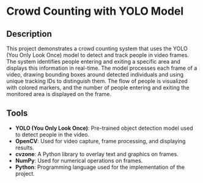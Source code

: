 # **Crowd Counting with YOLO Model**

## **Description**
This project demonstrates a crowd counting system that uses the YOLO (You Only Look Once) model to detect and track people in video frames. The system identifies people entering and exiting a specific area and displays this information in real-time. The model processes each frame of a video, drawing bounding boxes around detected individuals and using unique tracking IDs to distinguish them. The flow of people is visualized with colored markers, and the number of people entering and exiting the monitored area is displayed on the frame.

## **Tools**
- **YOLO (You Only Look Once)**: Pre-trained object detection model used to detect people in the video.
- **OpenCV**: Used for video capture, frame processing, and displaying results.
- **cvzone**: A Python library to overlay text and graphics on frames.
- **NumPy**: Used for numerical operations on frames.
- **Python**: Programming language used for the implementation of the project.
